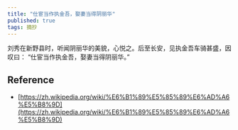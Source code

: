 ```yaml
---
title: "仕宦当作执金吾，娶妻当得阴丽华"
published: true
tags: 摘抄
---
```


刘秀在新野县时，听闻阴丽华的美貌，心悦之。后至长安，见执金吾车骑甚盛，因叹曰：
“仕宦当作执金吾，娶妻当得阴丽华。”

## Reference

- [https://zh.wikipedia.org/wiki/%E6%B1%89%E5%85%89%E6%AD%A6%E5%B8%9D](https://zh.wikipedia.org/wiki/%E6%B1%89%E5%85%89%E6%AD%A6%E5%B8%9D)